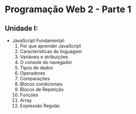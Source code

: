 # Programação Web 2 - Parte 1

## Unidade I:

* JavaScript Fundamental:
  1. Por que aprender JavaScript
  2. Características da linguagem
  3. Variáveis e atribuições
  4. O console do navegador
  5. Tipos de dados
  6. Operadores
  7. Comparações
  8. Blocos condicionais
  9. Blocos de Repetição
  10. Funções
  11. Array
  12. Expressão Regular.
